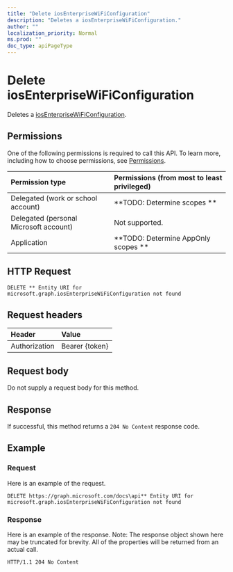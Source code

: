 ```yaml
---
title: "Delete iosEnterpriseWiFiConfiguration"
description: "Deletes a iosEnterpriseWiFiConfiguration."
author: ""
localization_priority: Normal
ms.prod: ""
doc_type: apiPageType
---
```


# Delete iosEnterpriseWiFiConfiguration

Deletes a [iosEnterpriseWiFiConfiguration](../resources/iosenterprisewificonfiguration.md).

## Permissions
One of the following permissions is required to call this API. To learn more, including how to choose permissions, see [Permissions](/concepts/permissions-reference.md).

|Permission type|Permissions (from most to least privileged)|
|:---|:---|
|Delegated (work or school account)|**TODO: Determine scopes **|
|Delegated (personal Microsoft account)|Not supported.|
|Application|**TODO: Determine AppOnly scopes **|

## HTTP Request
<!-- {
  "blockType": "ignored"
}
-->
``` http
DELETE ** Entity URI for microsoft.graph.iosEnterpriseWiFiConfiguration not found
```

## Request headers
|Header|Value|
|:---|:---|
|Authorization|Bearer {token}|

## Request body
Do not supply a request body for this method.

## Response
If successful, this method returns a `204 No Content` response code.

## Example

### Request
Here is an example of the request.
<!-- {
  "blockType": "request",
  "name": "delete_iosenterprisewificonfiguration"
}
-->
``` http
DELETE https://graph.microsoft.com/docs\api** Entity URI for microsoft.graph.iosEnterpriseWiFiConfiguration not found
```

### Response
Here is an example of the response. Note: The response object shown here may be truncated for brevity. All of the properties will be returned from an actual call.
<!-- {
  "blockType": "response",
  "truncated": true
}
-->
``` http
HTTP/1.1 204 No Content
```


